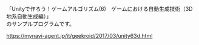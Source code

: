 「Unityで作ろう！ゲームアルゴリズム(6)　ゲームにおける自動生成技術（3D地系自動生成編）」  
のサンプルプログラムです。  
  
https://mynavi-agent.jp/it/geekroid/2017/03/unity63d.html
